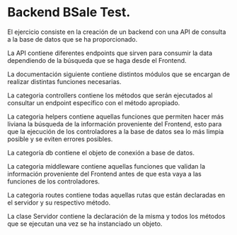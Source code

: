 # Backend BSale Test.

El ejercicio consiste en la creación de un backend con una API de consulta a la base de datos que se ha proporcionado.

La API contiene diferentes endpoints que sirven para consumir la data dependiendo de la búsqueda que se haga desde el Frontend.

La documentación siguiente contiene distintos módulos que se encargan de realizar distintas funciones necesarias.

La categoria controllers contiene los métodos que serán ejecutados al consultar un endpoint específico con el método apropiado.

La categoria helpers contiene aquellas funciones que permiten hacer más liviana la búsqueda de la información proveniente del Frontend, esto para que la ejecución de los controladores a la base de datos sea lo más limpia posible y se eviten errores posibles.

La categoría db contiene el objeto de conexión a base de datos.

La categoria middleware contiene aquellas funciones que validan la información proveniente del Frontend antes de que esta vaya a las funciones de los controladores.

La categoria routes contiene todas aquellas rutas que están declaradas en el servidor y su respectivo método.

La clase Servidor contiene la declaración de la misma y todos los métodos que se ejecutan una vez se ha instanciado un objeto.